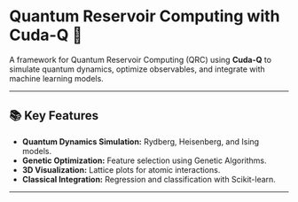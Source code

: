 # **Quantum Reservoir Computing with Cuda-Q** 🚀

A framework for Quantum Reservoir Computing (QRC) using **Cuda-Q** to simulate quantum dynamics, optimize observables, and integrate with machine learning models.

---

## 📚 **Key Features**
- **Quantum Dynamics Simulation:** Rydberg, Heisenberg, and Ising models.
- **Genetic Optimization:** Feature selection using Genetic Algorithms.
- **3D Visualization:** Lattice plots for atomic interactions.
- **Classical Integration:** Regression and classification with Scikit-learn.

---
